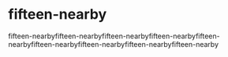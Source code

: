 # fifteen-nearby
fifteen-nearbyfifteen-nearbyfifteen-nearbyfifteen-nearbyfifteen-nearbyfifteen-nearbyfifteen-nearbyfifteen-nearbyfifteen-nearby
